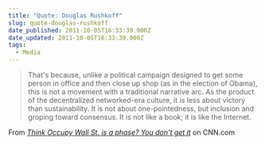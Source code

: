 ```yaml
---
title: "Quote: Douglas Rushkoff"
slug: quote-douglas-rushkoff
date_published: 2011-10-05T16:33:39.000Z
date_updated: 2011-10-05T16:33:39.000Z
tags:
  - Media
---
```


> That's because, unlike a political campaign designed to get some person in office and then close up shop (as in the election of Obama), this is not a movement with a traditional narrative arc. As the product of the decentralized networked-era culture, it is less about victory than sustainability. It is not about one-pointedness, but inclusion and groping toward consensus. It is not like a book; it is like the Internet.

From *[Think Occupy Wall St. is a phase? You don't get it](http://www.cnn.com/2011/10/05/opinion/rushkoff-occupy-wall-street/index.html)* on CNN.com
